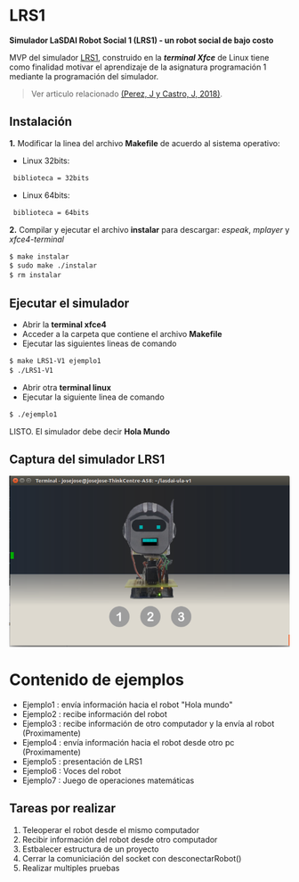 # LRS1
**Simulador LaSDAI Robot Social 1 (LRS1) - un robot social de bajo costo**

MVP del simulador [LRS1](https://youtu.be/GA42PbvoQ88), construido en la ***terminal Xfce*** de Linux  tiene como finalidad motivar el aprendizaje de la asignatura programación 1 mediante la programación del simulador. 

> Ver articulo relacionado [(Perez, J y Castro, J, 2018)](https://www.researchgate.net/publication/329116387_LRS1_UN_ROBOT_SOCIAL_DE_BAJO_COSTO_PARA_LA_ASIGNATURA_PROGRAMACION_1).

## Instalación
**1.** Modificar la linea del archivo **Makefile** de acuerdo al sistema operativo:

- Linux 32bits:
```sh
 biblioteca = 32bits
```
-   Linux 64bits:
```sh
 biblioteca = 64bits
```
**2.** Compilar y ejecutar el archivo **instalar** para descargar: *espeak*, *mplayer* y *xfce4-terminal*
```sh
$ make instalar
$ sudo make ./instalar
$ rm instalar
```
## Ejecutar el simulador
-   Abrir la **terminal xfce4**
-   Acceder a la carpeta que contiene el archivo **Makefile**
-   Ejecutar las siguientes lineas de comando
```sh
$ make LRS1-V1 ejemplo1
$ ./LRS1-V1
```
-   Abrir otra **terminal linux**
-   Ejecutar la siguiente linea de comando
```sh
$ ./ejemplo1
```
LISTO. El simulador debe decir **Hola Mundo** 
## Captura del simulador LRS1
![picture](image.png)

 # Contenido de ejemplos
- Ejemplo1 : envía información hacia el robot "Hola mundo"
- Ejemplo2 : recibe información del robot
- Ejemplo3 : recibe información de otro computador y la envía al robot (Proximamente)
- Ejemplo4 : envía información hacia el robot desde otro pc (Proximamente)
- Ejemplo5 : presentación de LRS1
- Ejemplo6 : Voces del robot
- Ejemplo7 : Juego de operaciones matemáticas

## Tareas por realizar

1) Teleoperar el robot desde el mismo computador
2) Recibir información del robot desde otro computador
3) Estbalecer estructura de un proyecto
5) Cerrar la comuniciación del socket con desconectarRobot()
6) Realizar multiples pruebas 


